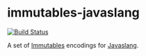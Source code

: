 immutables-javaslang
===

[![Build Status](https://travis-ci.org/io7m/immutables-javaslang.svg)](https://travis-ci.org/io7m/immutables-javaslang)

A set of [Immutables](http://immutables.org) encodings for [Javaslang](http://javaslang.io).

